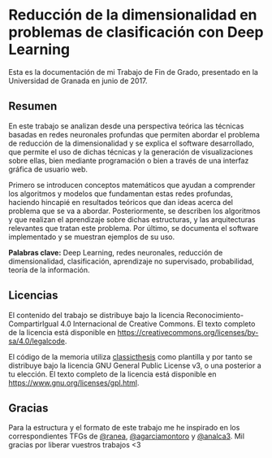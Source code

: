 # Reducción de la dimensionalidad en problemas de clasificación con Deep Learning

Esta es la documentación de mi Trabajo de Fin de Grado, presentado en la Universidad de Granada en junio de 2017.

## Resumen
En este trabajo se analizan desde una perspectiva teórica las técnicas basadas en redes neuronales profundas que permiten abordar el problema de reducción de la dimensionalidad y se explica el software desarrollado, que permite el uso de dichas técnicas y la generación de visualizaciones sobre ellas, bien mediante programación o bien a través de una interfaz gráfica de usuario web.

Primero se introducen conceptos matemáticos que ayudan a comprender los algoritmos y modelos que fundamentan estas redes profundas, haciendo hincapié en resultados teóricos que dan ideas acerca del problema que se va a abordar. Posteriormente, se describen los algoritmos y que realizan el aprendizaje sobre dichas estructuras, y las arquitecturas relevantes que tratan este problema. Por último, se documenta el software implementado y se muestran ejemplos de su uso.

**Palabras clave:** Deep Learning, redes neuronales, reducción de dimensionalidad, clasificación, aprendizaje no supervisado, probabilidad, teoría de la información.


## Licencias

El contenido del trabajo se distribuye bajo la licencia Reconocimiento-CompartirIgual
4.0 Internacional de Creative Commons. El texto completo de la licencia está disponible en 
<https://creativecommons.org/licenses/by-sa/4.0/legalcode>.

El código de la memoria utiliza [classicthesis](http://www.miede.de/#classicthesis) como 
plantilla y por tanto se distribuye bajo la licencia GNU General Public License v3, o una
posterior a tu elección. El texto completo de la licencia está disponible en 
<https://www.gnu.org/licenses/gpl.html>.

## Gracias

Para la estructura y el formato de este trabajo me he inspirado en los correspondientes TFGs de [@ranea](https://github.com/ranea/TFG/tree/master/memoria), [@agarciamontoro](https://github.com/agarciamontoro/TFG/tree/master/Documentation/Report) y [@analca3](https://github.com/analca3/TFG/tree/master/Memoria). Mil gracias por liberar vuestros trabajos <3

